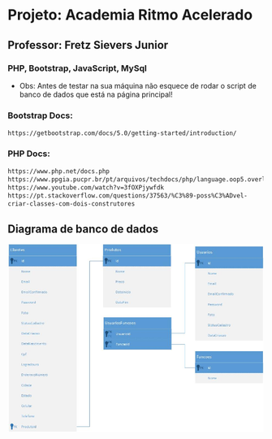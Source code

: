 # Projeto: Academia Ritmo Acelerado

## Professor: Fretz Sievers Junior

### PHP, Bootstrap, JavaScript, MySql

- Obs: Antes de testar na sua máquina não esquece de rodar o script de banco de dados que está na página principal!

### Bootstrap Docs:
```
https://getbootstrap.com/docs/5.0/getting-started/introduction/
```

### PHP Docs:
```
https://www.php.net/docs.php
https://www.ppgia.pucpr.br/pt/arquivos/techdocs/php/language.oop5.overloading.html
https://www.youtube.com/watch?v=3fOXPjywfdk
https://pt.stackoverflow.com/questions/37563/%C3%89-poss%C3%ADvel-criar-classes-com-dois-construtores
```

## Diagrama de banco de dados

<img src="ProjetoAcademia_Banco de Dados.jpg">